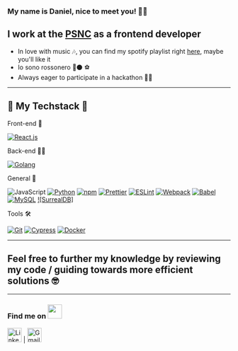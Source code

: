 ### My name is Daniel, nice to meet you! 🙋‍♂️
## I work at the [PSNC](https://www.psnc.pl/) as a frontend developer

- In love with music 🎶, you can find my spotify playlist right [here](https://open.spotify.com/playlist/0x85dXgspDzljIBCnwiFOa?si=df99576bf81741f5), maybe you'll like it
- Io sono rossonero 🔴⚫ ⚽
- Always eager to participate in a hackathon 👨‍💻

---

## 🔧 My Techstack 🔧

Front-end 🎨

[![React.js](https://img.shields.io/badge/-Vue.js-34495e?style=flat-square&logo=vue.js&logoColor=green)](https://react.dev/)

Back-end 👷‍♂️

[![Golang](https://img.shields.io/badge/-Golang-ffffff?style=flat-square&logo=go)](https://golang.org/)

General 🧬

![JavaScript](https://img.shields.io/badge/-JavaScript-F7DF1E?style=flat-square&logo=javascript&logoColor=white)
[![Python](https://img.shields.io/badge/-Python-FFFFFF?style=flat-square&logo=python&)](https://www.python.org/)
[![npm](https://img.shields.io/badge/-NPM-CB3837?style=flat-square&logo=npm&logoColor=white)](https://www.npmjs.com/)
[![Prettier](https://img.shields.io/badge/-Prettier-F7B93E?style=flat-square&logo=prettier&logoColor=white)](https://prettier.io/)
[![ESLint](https://img.shields.io/badge/-ESLint-4B32C3?style=flat-square&logo=eslint&logoColor=white)](https://eslint.org/)
[![Webpack](https://img.shields.io/badge/-Webpack-8DD6F9?style=flat-square&logo=webpack&logoColor=white)](https://webpack.js.org/)
[![Babel](https://img.shields.io/badge/-Babel-F9DC3E?style=flat-square&logo=babel&logoColor=white)](https://babeljs.io/)
[![MySQL](https://img.shields.io/badge/-MySQL-FFFFFF?style=flat-square&logo=mysql&)](https://www.mysql.com/)
[![SurrealDB]](https://surrealdb.com/)

Tools 🛠

[![Git](https://img.shields.io/badge/-Git-F05032?style=flat-square&logo=git&logoColor=white)](https://git-scm.com/)
[![Cypress](https://img.shields.io/badge/-Cypress-FFFFFF?style=flat-square&logo=cypress&logoColor=grey)](https://www.cypress.io/)
[![Docker](https://img.shields.io/badge/-Docker-0db7ed?style=flat-square&logo=docker&logoColor=white)](https://www.docker.com/)


---
## Feel free to further my knowledge by reviewing my code / guiding towards more efficient solutions 🤓
---

### Find me on <img src="https://github.com/TheDudeThatCode/TheDudeThatCode/blob/master/Assets/Handshake.gif" height="32px">



 [<img src="https://github.com/TheDudeThatCode/TheDudeThatCode/blob/master/Assets/Linkedin.svg" alt="Linkedin Logo" width="32">](https://www.linkedin.com/in/dan-porzucek/) | [<img src="https://github.com/TheDudeThatCode/TheDudeThatCode/blob/master/Assets/Gmail.svg" alt="Gmail logo" height="32">](mailto:dan.porzucek@gmail.com)
